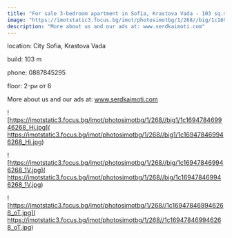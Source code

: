 ```yaml
---
title: "For sale 3-bedroom apartment in Sofia, Krastova Vada - 103 sq.m / 162400 EUR :: imot.bg Advertisement"
image: "https://imotstatic3.focus.bg/imot/photosimotbg/1/268//big/1c169478469946268_U2.jpg"
description: "More about us and our ads at: www.serdkaimoti.com"
---
```


location: City Sofia, Krastova Vada

build: 103 m

phone: 0887845295

floor: 2-ри от 6

More about us and our ads at: www.serdkaimoti.com


![https://imotstatic3.focus.bg/imot/photosimotbg/1/268//big1/1c169478469946268_Hi.jpg]( https://imotstatic3.focus.bg/imot/photosimotbg/1/268//big1/1c169478469946268_Hi.jpg)


![https://imotstatic3.focus.bg/imot/photosimotbg/1/268//big/1c169478469946268_1V.jpg]( https://imotstatic3.focus.bg/imot/photosimotbg/1/268//big/1c169478469946268_1V.jpg)


![https://imotstatic3.focus.bg/imot/photosimotbg/1/268//1c169478469946268_oT.jpg]( https://imotstatic3.focus.bg/imot/photosimotbg/1/268//1c169478469946268_oT.jpg)


